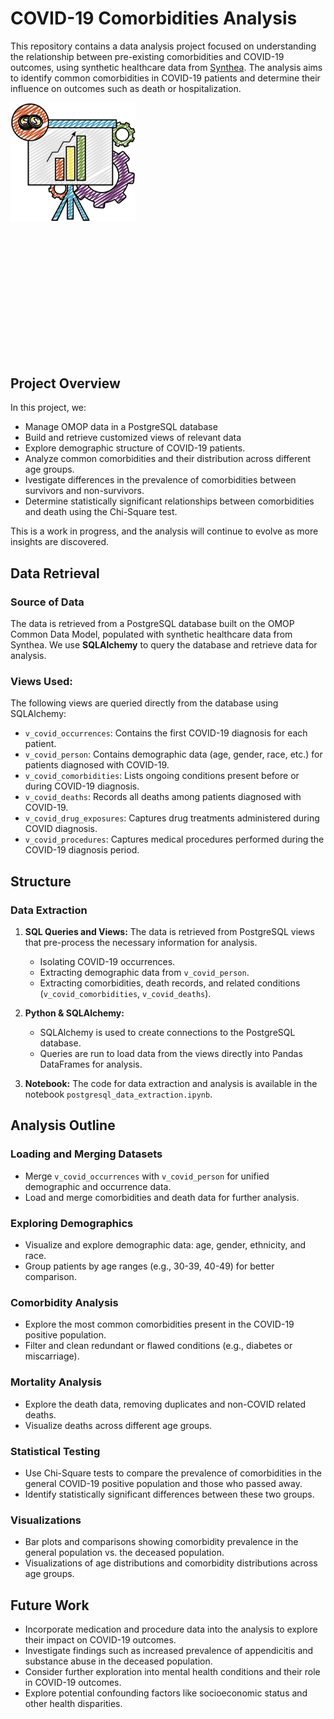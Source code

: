 # COVID-19 Comorbidities Analysis

This repository contains a data analysis project focused on understanding the relationship between pre-existing comorbidities and COVID-19 outcomes, using synthetic healthcare data from [Synthea](https://synthetichealth.github.io/synthea/). The analysis aims to identify common comorbidities in COVID-19 patients and determine their influence on outcomes such as death or hospitalization.

<div align="center">
    <img src="images/stats.png" alt="Person with Stats" width="200" style="margin-right: 400px;" />
    <img src="images/database.png" alt="Database Symbol" width="200" style="margin-left: 4000px;" />
</div>




## Project Overview

In this project, we:
- Manage OMOP data in a PostgreSQL database
- Build and retrieve customized views of relevant data
- Explore demographic structure of COVID-19 patients.
- Analyze common comorbidities and their distribution across different age groups.
- Ivestigate differences in the prevalence of comorbidities between survivors and non-survivors.
- Determine statistically significant relationships between comorbidities and death using the Chi-Square test.

This is a work in progress, and the analysis will continue to evolve as more insights are discovered.

## Data Retrieval

### Source of Data
The data is retrieved from a PostgreSQL database built on the OMOP Common Data Model, populated with synthetic healthcare data from Synthea. We use **SQLAlchemy** to query the database and retrieve data for analysis.

### Views Used:
The following views are queried directly from the database using SQLAlchemy:
- `v_covid_occurrences`: Contains the first COVID-19 diagnosis for each patient.
- `v_covid_person`: Contains demographic data (age, gender, race, etc.) for patients diagnosed with COVID-19.
- `v_covid_comorbidities`: Lists ongoing conditions present before or during COVID-19 diagnosis.
- `v_covid_deaths`: Records all deaths among patients diagnosed with COVID-19.
- `v_covid_drug_exposures`: Captures drug treatments administered during COVID diagnosis.
- `v_covid_procedures`: Captures medical procedures performed during the COVID-19 diagnosis period.


## Structure

### Data Extraction
1. **SQL Queries and Views:** The data is retrieved from PostgreSQL views that pre-process the necessary information for analysis.
   - Isolating COVID-19 occurrences.
   - Extracting demographic data from `v_covid_person`.
   - Extracting comorbidities, death records, and related conditions (`v_covid_comorbidities`, `v_covid_deaths`).

2. **Python & SQLAlchemy:**
   - SQLAlchemy is used to create connections to the PostgreSQL database.
   - Queries are run to load data from the views directly into Pandas DataFrames for analysis.

3. **Notebook:** The code for data extraction and analysis is available in the notebook `postgresql_data_extraction.ipynb`.

## Analysis Outline

### Loading and Merging Datasets
- Merge `v_covid_occurrences` with `v_covid_person` for unified demographic and occurrence data.
- Load and merge comorbidities and death data for further analysis.

### Exploring Demographics
- Visualize and explore demographic data: age, gender, ethnicity, and race.
- Group patients by age ranges (e.g., 30-39, 40-49) for better comparison.

### Comorbidity Analysis
- Explore the most common comorbidities present in the COVID-19 positive population.
- Filter and clean redundant or flawed conditions (e.g., diabetes or miscarriage).

### Mortality Analysis
- Explore the death data, removing duplicates and non-COVID related deaths.
- Visualize deaths across different age groups.

### Statistical Testing
- Use Chi-Square tests to compare the prevalence of comorbidities in the general COVID-19 positive population and those who passed away.
- Identify statistically significant differences between these two groups.

### Visualizations
- Bar plots and comparisons showing comorbidity prevalence in the general population vs. the deceased population.
- Visualizations of age distributions and comorbidity distributions across age groups.

## Future Work
- Incorporate medication and procedure data into the analysis to explore their impact on COVID-19 outcomes.
- Investigate findings such as increased prevalence of appendicitis and substance abuse in the deceased population.
- Consider further exploration into mental health conditions and their role in COVID-19 outcomes.
- Explore potential confounding factors like socioeconomic status and other health disparities.
